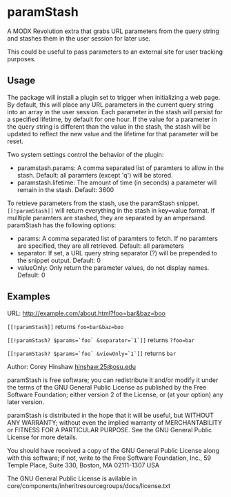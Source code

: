 paramStash
==========

A MODX Revolution extra that grabs URL parameters from the query string and
stashes them in the user session for later use.

This could be useful to pass parameters to an external site for user tracking
purposes.

Usage
-----

The package will install a plugin set to trigger when initializing a web page.
By default, this will place any URL parameters in the current query string into
an array in the user session. Each parameter in the stash will persist for a
specified lifetime, by default for one hour. If the value for a parameter in the
query string is different than the value in the stash, the stash will be updated
to reflect the new value and the lifetime for that parameter will be reset.

Two system settings control the behavior of the plugin:

  - paramstash.params: A comma separated list of paramters to allow in the
    stash.
    Default: all paramters (except 'q') will be stored.
  - paramstash.lifetime: The amount of time (in seconds) a parameter will remain
    in the stash.
    Default: 3600

To retrieve parameters from the stash, use the paramStash snippet.
`[[!paramStash]]` will return everything in the stash in key=value format. If
mulltiple paramters are stashed, they are separated by an ampersand. paramStash
has the following options:

  - params: A comma separated list of paramters to fetch. If no paramters are
    specified, they are all retrieved.
    Default: all parameters
  - separator: If set, a URL query string separator (?) will be prepended to the
    snippet output.
    Default: 0
  - valueOnly: Only return the parameter values, do not display names.
    Default: 0

Examples
--------

URL: http://example.com/about.html?foo=bar&baz=boo

`[[!paramStash]]` returns `foo=bar&baz=boo`

``[[!paramStash? $params=`foo` &separator=`1`]]`` returns `?foo=bar`

``[[!paramStash? $params=`foo` &viewOnly=`1`]]`` returns `bar`


Author: Corey Hinshaw <hinshaw.25@osu.edu>

paramStash is free software; you can redistribute it and/or modify it
under the terms of the GNU General Public License as published by the Free
Software Foundation; either version 2 of the License, or (at your option) any
later version.

paramStash is distributed in the hope that it will be useful, but 
WITHOUT ANY WARRANTY; without even the implied warranty of MERCHANTABILITY or 
FITNESS FOR A PARTICULAR PURPOSE. See the GNU General Public License for more 
details.

You should have received a copy of the GNU General Public License along with
this software; if not, write to the Free Software Foundation, Inc., 59 Temple
Place, Suite 330, Boston, MA 02111-1307 USA

The GNU General Public License is avilable in 
core/components/inheritresourcegroups/docs/license.txt
